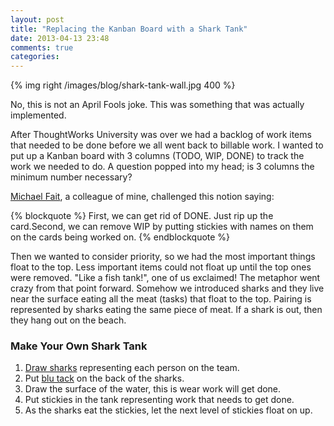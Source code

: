 ```yaml
---
layout: post
title: "Replacing the Kanban Board with a Shark Tank"
date: 2013-04-13 23:48
comments: true
categories:
---
```

{% img right /images/blog/shark-tank-wall.jpg 400 %}

No, this is not an April Fools joke. This was something that was actually implemented.

After ThoughtWorks University was over we had a backlog of work items that needed to be done before we all went back to
billable work. I wanted to put up a Kanban board with 3 columns (TODO, WIP, DONE) to track the work we needed to do. A
question popped into my head; is 3 columns the minimum number necessary?

[Michael Fait](https://twitter.com/mfait), a colleague of mine, challenged this notion saying:

{% blockquote %}
First, we can get rid of DONE. Just rip up the card.Second, we can remove WIP by putting stickies with names on them on the cards being worked on.
{% endblockquote %}

Then we wanted to consider priority, so we had the most important things float to the top. Less important items could
not float up until the top ones were removed. "Like a fish tank!", one of us exclaimed! The metaphor went crazy from that
point forward. Somehow we introduced sharks and they live near the surface eating all the meat (tasks) that float to
the top. Pairing is represented by sharks eating the same piece of meat. If a shark is out, then they hang out on the beach.


### Make Your Own Shark Tank

1. [Draw sharks](http://www.youtube.com/watch?v=gfydvDUncbY) representing each person on the team.
2. Put [blu tack](http://en.wikipedia.org/wiki/Blu-Tack) on the back of the sharks.
3. Draw the surface of the water, this is wear work will get done.
4. Put stickies in the tank representing work that needs to get done.
5. As the sharks eat the stickies, let the next level of stickies float on up.


